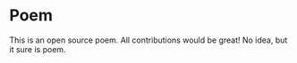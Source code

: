 # Poem
This is an open source poem. All contributions would be great!
No idea, but it sure is poem.
